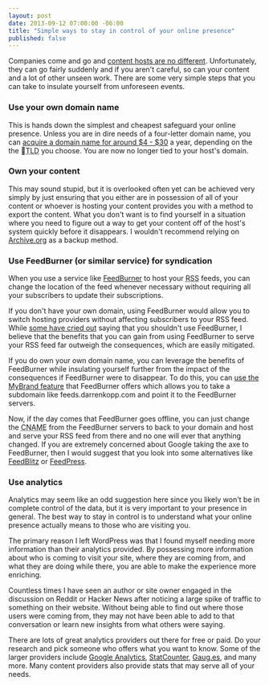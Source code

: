 ```yaml
---
layout: post
date: 2013-09-12 07:00:00 -06:00 
title: "Simple ways to stay in control of your online presence"
published: false
---
```


<p class="jumbotron">
Companies come and go and <a href="http://blog.posterous.com/thanks-from-posterous">content hosts are no different</a>. 
Unfortunately, they can go fairly suddenly and if you aren't careful, so can your content and a lot of other unseen work. 
There are some very simple steps that you can take to insulate yourself from unforeseen events.
</p>

### Use your own domain name

This is hands down the simplest and cheapest safeguard your online presence. 
Unless you are in dire needs of a four-letter domain name, you can [acquire a domain name for around $4 - $30](http://www.namecheap.com/?aff=47213) a year, depending on the the <abbr title="Top Level Domain">TLD</abbr> you choose.
You are now no longer tied to your host's domain.

### Own your content

This may sound stupid, but it is overlooked often yet can be achieved very simply by just ensuring that you either are in possession of all of your content or whoever is hosting your content provides you with a method to export the content. 
What you don't want is to find yourself in a situation where you need to figure out a way to get your content off of the host's system quickly before it disappears. 
I wouldn't recommend relying on [Archive.org](http://archive.org/web/web.php) as a backup method.

### Use FeedBurner (or similar service) for syndication

When you use a service like [FeedBurner](http://feedburner.com) to host your <abbr title="Really Simple Syndication">RSS</abbr> feeds, 
you can change the location of the feed whenever necessary without requiring all your subscribers to update their subscriptions. 

If you don't have your own domain, using FeedBurner would allow you to switch hosting providers without affecting subscribers to your RSS feed.
While [some have cried out](http://www.garron.me/blog/why-you-should-not-use-feedburner.html) saying that you shouldn't use FeedBurner, I believe that the benefits that you can gain from using FeedBurner to serve your RSS feed far outweigh the consequences, which are easily mitigated.

If you do own your own domain name, you can leverage the benefits of FeedBurner while insulating yourself further from the impact of the consequences if FeedBurner were to disappear. 
To do this, you can [use the MyBrand feature](http://support.google.com/feedburner/answer/79590?hl=en) that FeedBurner offers which allows you to take a subdomain like feeds.darrenkopp.com and point it to the FeedBurner servers.

Now, if the day comes that FeedBurner goes offline, you can just change the <abbr title="Canonical Name record, because that really helped, right? CNAME is like an alias for another domain name">CNAME</abbr> 
from the FeedBurner servers to back to your domain and host and serve your RSS feed from there and 
no one will ever that anything changed. If you are extremely concerned about Google taking the axe
to FeedBurner, then I would suggest that you look into some alternatives like [FeedBlitz](http://feedblitz.com) or [FeedPress](http://feedpress.com).

### Use analytics

Analytics may seem like an odd suggestion here since you likely won't be in complete control of the data, but it  is very important to your presence in general. 
The best way to stay in control is to understand what your online presence actually means to those who are visiting you. 

The primary reason I left WordPress was that I found myself needing more information than their analytics provided. 
By possessing more information about who is coming to visit your site, where they are coming from, and what they are doing while there, you are able to make the experience more enriching.

Countless times I have seen an author or site owner engaged in the discussion on Reddit or Hacker News after noticing a large spike of traffic to something on their website. 
Without being able to find out where those users were coming from, they may not have been able to add to that conversation or learn new insights from what others were saying.

There are lots of great analytics providers out there for free or paid. 
Do your research and pick someone who offers what you want to know. 
Some of the larger providers include [Google Analytics](http://www.google.com/analytics/), [StatCounter](http://statcounter.com/free-web-stats/), [Gaug.es](http://get.gaug.es/), and many more. 
Many content providers also provide stats that may serve all of your needs.
